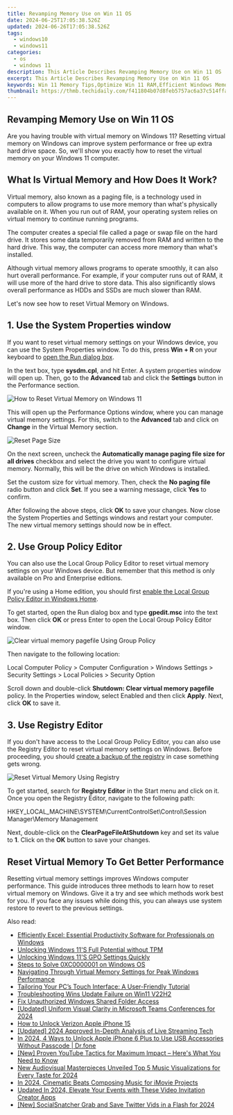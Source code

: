 ```yaml
---
title: Revamping Memory Use on Win 11 OS
date: 2024-06-25T17:05:38.526Z
updated: 2024-06-26T17:05:38.526Z
tags:
  - windows10
  - windows11
categories:
  - os
  - windows 11
description: This Article Describes Revamping Memory Use on Win 11 OS
excerpt: This Article Describes Revamping Memory Use on Win 11 OS
keywords: Win 11 Memory Tips,Optimize Win 11 RAM,Efficient Windows Memory,Enhanced Win 11 Storage,Boosting PC Memory Usage,Upgrade Win 11 RAM Settings,Streamline Win 11 Performance
thumbnail: https://thmb.techidaily.com/f411804b07d8feb5757ac6a37c514ffad28202840ac720d56c6054350be2fb61.jpg
---
```


## Revamping Memory Use on Win 11 OS

 Are you having trouble with virtual memory on Windows 11? Resetting virtual memory on Windows can improve system performance or free up extra hard drive space. So, we'll show you exactly how to reset the virtual memory on your Windows 11 computer.

## What Is Virtual Memory and How Does It Work?

 Virtual memory, also known as a paging file, is a technology used in computers to allow programs to use more memory than what's physically available on it. When you run out of RAM, your operating system relies on virtual memory to continue running programs.

 The computer creates a special file called a page or swap file on the hard drive. It stores some data temporarily removed from RAM and written to the hard drive. This way, the computer can access more memory than what's installed.

 Although virtual memory allows programs to operate smoothly, it can also hurt overall performance. For example, if your computer runs out of RAM, it will use more of the hard drive to store data. This also significantly slows overall performance as HDDs and SSDs are much slower than RAM.

 Let's now see how to reset Virtual Memory on Windows.

## 1\. Use the System Properties window

 If you want to reset virtual memory settings on your Windows device, you can use the System Properties window. To do this, press **Win + R** on your keyboard to [open the Run dialog box](https://www.makeuseof.com/windows-open-run-command-dialog-box/).

 In the text box, type **sysdm.cpl**, and hit Enter. A system properties window will open up. Then, go to the **Advanced** tab and click the **Settings** button in the Performance section.

![How to Reset Virtual Memory on Windows 11](https://static1.makeuseofimages.com/wordpress/wp-content/uploads/2023/04/how-to-reset-virtual-memory-on-windows-11.jpg)

 This will open up the Performance Options window, where you can manage virtual memory settings. For this, switch to the **Advanced** tab and click on **Change** in the Virtual Memory section.

![Reset Page Size](https://static1.makeuseofimages.com/wordpress/wp-content/uploads/2023/04/reset-page-size.jpg)

 On the next screen, uncheck the **Automatically manage paging file size for all drives** checkbox and select the drive you want to configure virtual memory. Normally, this will be the drive on which Windows is installed.

 Set the custom size for virtual memory. Then, check the **No paging file** radio button and click **Set**. If you see a warning message, click **Yes** to confirm.

 After following the above steps, click **OK** to save your changes. Now close the System Properties and Settings windows and restart your computer. The new virtual memory settings should now be in effect.

## 2\. Use Group Policy Editor

 You can also use the Local Group Policy Editor to reset virtual memory settings on your Windows device. But remember that this method is only available on Pro and Enterprise editions.

 If you're using a Home edition, you should first [enable the Local Group Policy Editor in Windows Home](https://www.makeuseof.com/tag/access-group-policy-editor-even-windows-home-settings-try/).

 To get started, open the Run dialog box and type **gpedit.msc** into the text box. Then click **OK** or press Enter to open the Local Group Policy Editor window.

![Clear virtual memory pagefile Using Group Policy](https://static1.makeuseofimages.com/wordpress/wp-content/uploads/2023/04/clear-virtual-memory-pagefile-using-group-policy.jpg)

 Then navigate to the following location:

Local Computer Policy > Computer Configuration > Windows Settings > Security Settings > Local Policies > Security Option

 Scroll down and double-click **Shutdown: Clear virtual memory pagefile** policy. In the Properties window, select Enabled and then click **Apply**. Next, click **OK** to save it.

## 3\. Use Registry Editor

 If you don't have access to the Local Group Policy Editor, you can also use the Registry Editor to reset virtual memory settings on Windows. Before proceeding, you should [create a backup of the registry](https://www.makeuseof.com/tag/backup-restore-windows-registry/) in case something gets wrong.

![Reset Virtual Memory Using Registry](https://static1.makeuseofimages.com/wordpress/wp-content/uploads/2023/04/reset-virtual-memory-using-registry.jpg)

 To get started, search for **Registry Editor** in the Start menu and click on it. Once you open the Registry Editor, navigate to the following path:

HKEY_LOCAL_MACHINE\SYSTEM\CurrentControlSet\Control\Session Manager\Memory Management

 Next, double-click on the **ClearPageFileAtShutdown** key and set its value to **1**. Click on the **OK** button to save your changes.

## Reset Virtual Memory To Get Better Performance

 Resetting virtual memory settings improves Windows computer performance. This guide introduces three methods to learn how to reset virtual memory on Windows. Give it a try and see which methods work best for you. If you face any issues while doing this, you can always use system restore to revert to the previous settings.


<ins class="adsbygoogle"
     style="display:block"
     data-ad-format="autorelaxed"
     data-ad-client="ca-pub-7571918770474297"
     data-ad-slot="1223367746"></ins>



<ins class="adsbygoogle"
     style="display:block"
     data-ad-client="ca-pub-7571918770474297"
     data-ad-slot="8358498916"
     data-ad-format="auto"
     data-full-width-responsive="true"></ins>

<span class="atpl-alsoreadstyle">Also read:</span>
<div><ul>
<li><a href="https://win11-tips.techidaily.com/efficiently-excel-essential-productivity-software-for-professionals-on-windows/"><u>Efficiently Excel: Essential Productivity Software for Professionals on Windows</u></a></li>
<li><a href="https://win11-tips.techidaily.com/unlocking-windows-11s-full-potential-without-tpm/"><u>Unlocking Windows 11'S Full Potential without TPM</u></a></li>
<li><a href="https://win11-tips.techidaily.com/unlocking-windows-11s-gpo-settings-quickly/"><u>Unlocking Windows 11'S GPO Settings Quickly</u></a></li>
<li><a href="https://win11-tips.techidaily.com/steps-to-solve-0xc0000001-on-windows-os/"><u>Steps to Solve 0XC0000001 on Windows OS</u></a></li>
<li><a href="https://win11-tips.techidaily.com/navigating-through-virtual-memory-settings-for-peak-windows-performance/"><u>Navigating Through Virtual Memory Settings for Peak Windows Performance</u></a></li>
<li><a href="https://win11-tips.techidaily.com/tailoring-your-pcs-touch-interface-a-user-friendly-tutorial/"><u>Tailoring Your PC’s Touch Interface: A User-Friendly Tutorial</u></a></li>
<li><a href="https://win11-tips.techidaily.com/troubleshooting-wins-update-failure-on-win11-v22h2/"><u>Troubleshooting Wins Update Failure on Win11 V22H2</u></a></li>
<li><a href="https://win11-tips.techidaily.com/fix-unauthorized-windows-shared-folder-access/"><u>Fix Unauthorized Windows Shared Folder Access</u></a></li>
<li><a href="https://screen-mirroring-recording.techidaily.com/updated-uniform-visual-clarity-in-microsoft-teams-conferences-for-2024/"><u>[Updated] Uniform Visual Clarity in Microsoft Teams Conferences for 2024</u></a></li>
<li><a href="https://sim-unlock.techidaily.com/how-to-unlock-verizon-apple-iphone-15-by-drfone-ios/"><u>How to Unlock Verizon Apple iPhone 15</u></a></li>
<li><a href="https://screen-sharing-recording.techidaily.com/updated-2024-approved-in-depth-analysis-of-live-streaming-tech/"><u>[Updated] 2024 Approved  In-Depth Analysis of Live Streaming Tech</u></a></li>
<li><a href="https://iphone-unlock.techidaily.com/in-2024-4-ways-to-unlock-apple-iphone-6-plus-to-use-usb-accessories-without-passcode-drfone-by-drfone-ios/"><u>In 2024, 4 Ways to Unlock Apple iPhone 6 Plus to Use USB Accessories Without Passcode | Dr.fone</u></a></li>
<li><a href="https://youtube-stream.techidaily.com/new-proven-youtube-tactics-for-maximum-impact-heres-what-you-need-to-know/"><u>[New] Proven YouTube Tactics for Maximum Impact – Here's What You Need to Know</u></a></li>
<li><a href="https://audio-editing.techidaily.com/new-audiovisual-masterpieces-unveiled-top-5-music-visualizations-for-every-taste-for-2024/"><u>New Audiovisual Masterpieces Unveiled Top 5 Music Visualizations for Every Taste for 2024</u></a></li>
<li><a href="https://extra-tips.techidaily.com/in-2024-cinematic-beats-composing-music-for-imovie-projects/"><u>In 2024, Cinematic Beats  Composing Music for iMovie Projects</u></a></li>
<li><a href="https://video-content-creator.techidaily.com/updated-in-2024-elevate-your-events-with-these-video-invitation-creator-apps/"><u>Updated In 2024, Elevate Your Events with These Video Invitation Creator Apps</u></a></li>
<li><a href="https://twitter-videos.techidaily.com/new-socialsnatcher-grab-and-save-twitter-vids-in-a-flash-for-2024/"><u>[New] SocialSnatcher  Grab and Save Twitter Vids in a Flash for 2024</u></a></li>
</ul></div>
